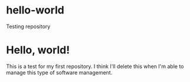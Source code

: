 # hello-world
Testing repository

# Hello, world!

This is a test for my first repository. 
I think I'll delete this when I'm able to manage this type of software management.
